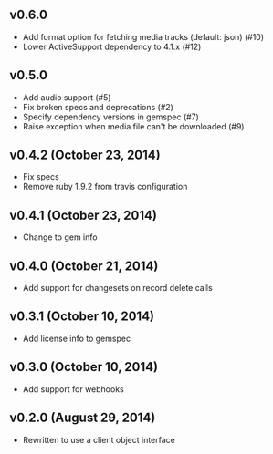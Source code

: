 ## v0.6.0
* Add format option for fetching media tracks (default: json) (#10)
* Lower ActiveSupport dependency to 4.1.x (#12)

## v0.5.0
* Add audio support (#5)
* Fix broken specs and deprecations (#2)
* Specify dependency versions in gemspec (#7)
* Raise exception when media file can't be downloaded (#9)

## v0.4.2 (October 23, 2014)
* Fix specs
* Remove ruby 1.9.2 from travis configuration

## v0.4.1 (October 23, 2014)
* Change to gem info

## v0.4.0 (October 21, 2014)
* Add support for changesets on record delete calls

## v0.3.1 (October 10, 2014)
* Add license info to gemspec

## v0.3.0 (October 10, 2014)
* Add support for webhooks

## v0.2.0 (August 29, 2014)
* Rewritten to use a client object interface
